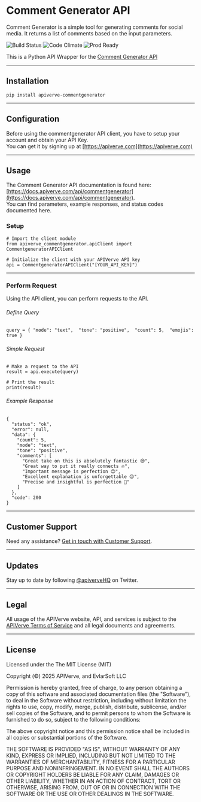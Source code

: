 Comment Generator API
============

Comment Generator is a simple tool for generating comments for social media. It returns a list of comments based on the input parameters.

![Build Status](https://img.shields.io/badge/build-passing-green)
![Code Climate](https://img.shields.io/badge/maintainability-B-purple)
![Prod Ready](https://img.shields.io/badge/production-ready-blue)

This is a Python API Wrapper for the [Comment Generator API](https://apiverve.com/marketplace/api/commentgenerator)

---

## Installation
	pip install apiverve-commentgenerator

---

## Configuration

Before using the commentgenerator API client, you have to setup your account and obtain your API Key.  
You can get it by signing up at [https://apiverve.com](https://apiverve.com)

---

## Usage

The Comment Generator API documentation is found here: [https://docs.apiverve.com/api/commentgenerator](https://docs.apiverve.com/api/commentgenerator).  
You can find parameters, example responses, and status codes documented here.

### Setup

```
# Import the client module
from apiverve_commentgenerator.apiClient import CommentgeneratorAPIClient

# Initialize the client with your APIVerve API key
api = CommentgeneratorAPIClient("[YOUR_API_KEY]")
```

---


### Perform Request
Using the API client, you can perform requests to the API.

###### Define Query

```
query = { "mode": "text",  "tone": "positive",  "count": 5,  "emojis": true }
```

###### Simple Request

```
# Make a request to the API
result = api.execute(query)

# Print the result
print(result)
```

###### Example Response

```
{
  "status": "ok",
  "error": null,
  "data": {
    "count": 5,
    "mode": "text",
    "tone": "positive",
    "comments": [
      "Great take on this is absolutely fantastic 😍",
      "Great way to put it really connects 🔥",
      "Important message is perfection 😊",
      "Excellent explanation is unforgettable 😍",
      "Precise and insightful is perfection 👏"
    ]
  },
  "code": 200
}
```

---

## Customer Support

Need any assistance? [Get in touch with Customer Support](https://apiverve.com/contact).

---

## Updates
Stay up to date by following [@apiverveHQ](https://twitter.com/apiverveHQ) on Twitter.

---

## Legal

All usage of the APIVerve website, API, and services is subject to the [APIVerve Terms of Service](https://apiverve.com/terms) and all legal documents and agreements.

---

## License
Licensed under the The MIT License (MIT)

Copyright (&copy;) 2025 APIVerve, and EvlarSoft LLC

Permission is hereby granted, free of charge, to any person obtaining a copy of this software and associated documentation files (the "Software"), to deal in the Software without restriction, including without limitation the rights to use, copy, modify, merge, publish, distribute, sublicense, and/or sell copies of the Software, and to permit persons to whom the Software is furnished to do so, subject to the following conditions:

The above copyright notice and this permission notice shall be included in all copies or substantial portions of the Software.

THE SOFTWARE IS PROVIDED "AS IS", WITHOUT WARRANTY OF ANY KIND, EXPRESS OR IMPLIED, INCLUDING BUT NOT LIMITED TO THE WARRANTIES OF MERCHANTABILITY, FITNESS FOR A PARTICULAR PURPOSE AND NONINFRINGEMENT. IN NO EVENT SHALL THE AUTHORS OR COPYRIGHT HOLDERS BE LIABLE FOR ANY CLAIM, DAMAGES OR OTHER LIABILITY, WHETHER IN AN ACTION OF CONTRACT, TORT OR OTHERWISE, ARISING FROM, OUT OF OR IN CONNECTION WITH THE SOFTWARE OR THE USE OR OTHER DEALINGS IN THE SOFTWARE.